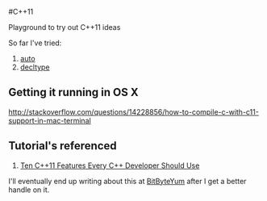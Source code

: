 #C++11

Playground to try out C++11 ideas

So far I've tried:

1. [auto](http://stackoverflow.com/questions/8542873/c11-auto-semantics)
2. [decltype](http://en.wikipedia.org/wiki/Decltype)

## Getting it running in OS X

http://stackoverflow.com/questions/14228856/how-to-compile-c-with-c11-support-in-mac-terminal


## Tutorial's referenced

1. [Ten C++11 Features Every C++ Developer Should Use](http://www.codeproject.com/Articles/570638/Ten-Cplusplus11-Features-Every-Cplusplus-Developer)

I'll eventually end up writing about this at [BitByteYum](http://bitByteYum.com) after I get a better handle on it.